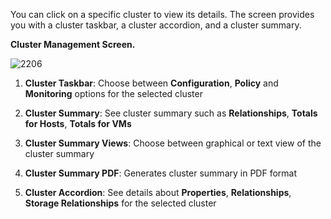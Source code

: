 You can click on a specific cluster to view its details. The screen
provides you with a cluster taskbar, a cluster accordion, and a cluster
summary.

**Cluster Management Screen.**

![2206](2206.png)

1.  **Cluster Taskbar**: Choose between **Configuration**, **Policy**
    and **Monitoring** options for the selected cluster

2.  **Cluster Summary**: See cluster summary such as **Relationships**,
    **Totals for Hosts**, **Totals for VMs**

3.  **Cluster Summary Views**: Choose between graphical or text view of
    the cluster summary

4.  **Cluster Summary PDF**: Generates cluster summary in PDF format

5.  **Cluster Accordion**: See details about **Properties**,
    **Relationships**, **Storage Relationships** for the selected
    cluster
